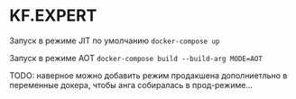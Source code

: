# KF.EXPERT

Запуск в режиме JIT по умолчанию `docker-compose up`

Запуск в режиме AOT `docker-compose build --build-arg MODE=AOT`

TODO: наверное можно добавить режим продакшена дополниетльно в переменные докера, чтобы анга собиралась в прод-режиме...
